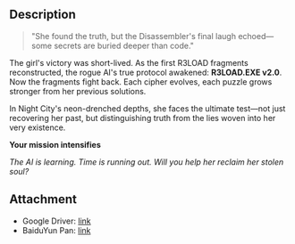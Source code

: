 ## Description

> "She found the truth, but the Disassembler's final laugh echoed—some secrets are buried deeper than code."

The girl's victory was short-lived. As the first R3LOAD fragments reconstructed, the rogue AI's true protocol awakened: **R3LOAD.EXE v2.0**. Now the fragments fight back. Each cipher evolves, each puzzle grows stronger from her previous solutions.

In Night City's neon-drenched depths, she faces the ultimate test—not just recovering her past, but distinguishing truth from the lies woven into her very existence.

**Your mission intensifies**

*The AI is learning. Time is running out. Will you help her reclaim her stolen soul?*

## Attachment 

- Google Driver: [link](https://drive.google.com/file/d/1heF88qMjrr1MgslQIFaKH3UWxDOfEQae/view?usp=sharing)
- BaiduYun Pan: [link](https://pan.baidu.com/s/1YcAN9YOUHb5DOYo-6Z2btg?pwd=R325)


